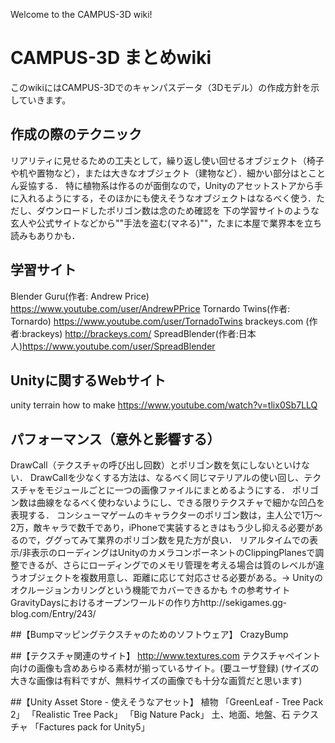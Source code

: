 Welcome to the CAMPUS-3D wiki!
# CAMPUS-3D まとめwiki

このwikiにはCAMPUS-3Dでのキャンパスデータ（3Dモデル）の作成方針を示していきます。

## 作成の際のテクニック
リアリティに見せるための工夫として，繰り返し使い回せるオブジェクト（椅子や机や置物など），または大きなオブジェクト（建物など）．細かい部分はとことん妥協する．
特に植物系は作るのが面倒なので，Unityのアセットストアから手に入れるようにする，そのほかにも使えそうなオブジェクトはなるべく使う．ただし、ダウンロードしたポリゴン数は念のため確認を
下の学習サイトのような玄人や公式サイトなどから""手法を盗む(マネる)""，たまに本屋で業界本を立ち読みもありかも．

## 学習サイト
Blender Guru(作者: Andrew Price) https://www.youtube.com/user/AndrewPPrice
Tornardo Twins(作者: Tornardo) https://www.youtube.com/user/TornadoTwins
brackeys.com (作者:brackeys) http://brackeys.com/
SpreadBlender(作者:日本人)https://www.youtube.com/user/SpreadBlender

## Unityに関するWebサイト
unity terrain how to make  https://www.youtube.com/watch?v=tlix0Sb7LLQ

## パフォーマンス（意外と影響する）
DrawCall（テクスチャの呼び出し回数）とポリゴン数を気にしないといけない．
DrawCallを少なくする方法は、なるべく同じマテリアルの使い回し、テクスチャをモジュールごとに一つの画像ファイルにまとめるようにする．
ポリゴン数は曲線をなるべく使わないようにし、できる限りテクスチャで細かな凹凸を表現する．
コンシューマゲームのキャラクターのポリゴン数は，主人公で1万〜2万，敵キャラで数千であり，iPhoneで実装するときはもう少し抑える必要があるので，ググってみて業界のポリゴン数を見た方が良い．
リアルタイムでの表示/非表示のローディングはUnityのカメラコンポーネントのClippingPlanesで調整できるが、さらにローディングでのメモリ管理を考える場合は質のレベルが違うオブジェクトを複数用意し、距離に応じて対応させる必要がある。→ Unityのオクルージョンカリングという機能でカバーできるかも
↑の参考サイト　GravityDaysにおけるオープンワールドの作り方http://sekigames.gg-blog.com/Entry/243/
	

##【Bumpマッピングテクスチャのためのソフトウェア】
CrazyBump

##【テクスチャ関連のサイト】
http://www.textures.com
テクスチャペイント向けの画像も含めあらゆる素材が揃っているサイト。(要ユーザ登録)
(サイズの大きな画像は有料ですが、無料サイズの画像でも十分な画質だと思います)

##【Unity Asset Store - 使えそうなアセット】
植物
「GreenLeaf - Tree Pack 2」
「Realistic Tree Pack」
「Big Nature Pack」
土、地面、地盤、石
テクスチャ
「Factures pack for Unity5」
